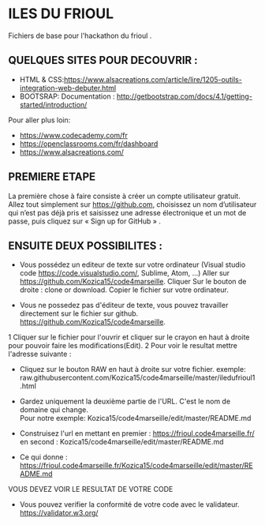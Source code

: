 # ILES DU FRIOUL
Fichiers de base pour l'hackathon du frioul . 

## QUELQUES SITES POUR DECOUVRIR : 

+ HTML & CSS:https://www.alsacreations.com/article/lire/1205-outils-integration-web-debuter.html
+ BOOTSRAP: Documentation : http://getbootstrap.com/docs/4.1/getting-started/introduction/

Pour aller plus loin: 
+ https://www.codecademy.com/fr
+ https://openclassrooms.com/fr/dashboard
+ https://www.alsacreations.com/
 
## PREMIERE ETAPE
La première chose à faire consiste à créer un compte utilisateur gratuit. Allez tout simplement sur https://github.com, choisissez un nom d’utilisateur qui n’est pas déjà pris et saisissez une adresse électronique et un mot de passe, puis cliquez sur  « Sign up for GitHub » .


## ENSUITE DEUX POSSIBILITES : 

+ Vous possédez un editeur de texte sur votre ordinateur (Visual studio code https://code.visualstudio.com/, Sublime, Atom, ...) Aller sur 
https://github.com/Kozica15/code4marseille. Cliquer  Sur le bouton de droite : clone or download. Copier le fichier sur votre ordinateur. 

+ Vous ne possedez pas d'éditeur de texte, vous pouvez travailler directement sur le fichier sur github.
https://github.com/Kozica15/code4marseille. 

1 Cliquer sur le fichier pour l'ouvrir et cliquer sur le crayon en haut à droite pour pouvoir faire les modifications(Edit). 
2 Pour voir  le resultat mettre l'adresse suivante : 
+ Cliquez sur le bouton RAW en haut à droite sur votre fichier.
  exemple: raw.githubusercontent.com/Kozica15/code4marseille/master/iledufrioul1.html
  
+ Gardez uniquement la deuxième partie de l'URL. C'est le nom de domaine qui change.  
Pour notre exemple: Kozica15/code4marseille/edit/master/README.md
+ Construisez l'url en mettant en premier : https://frioul.code4marseille.fr/
en second : Kozica15/code4marseille/edit/master/README.md

+ Ce qui donne :  https://frioul.code4marseille.fr/Kozica15/code4marseille/edit/master/README.md

VOUS DEVEZ VOIR LE RESULTAT DE VOTRE CODE 

+ Vous pouvez verifier la conformité de votre  code avec le validateur.
https://validator.w3.org/

